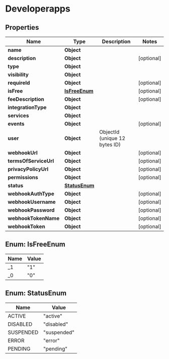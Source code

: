 

# Developerapps


## Properties

| Name | Type | Description | Notes |
|------------ | ------------- | ------------- | -------------|
|**name** | **Object** |  |  |
|**description** | **Object** |  |  [optional] |
|**type** | **Object** |  |  |
|**visibility** | **Object** |  |  |
|**requireId** | **Object** |  |  [optional] |
|**isFree** | [**IsFreeEnum**](#IsFreeEnum) |  |  [optional] |
|**feeDescription** | **Object** |  |  [optional] |
|**integrationType** | **Object** |  |  |
|**services** | **Object** |  |  |
|**events** | **Object** |  |  [optional] |
|**user** | **Object** | ObjectId (unique 12 bytes ID) |  |
|**webhookUrl** | **Object** |  |  [optional] |
|**termsOfServiceUrl** | **Object** |  |  [optional] |
|**privacyPolicyUrl** | **Object** |  |  [optional] |
|**permissions** | **Object** |  |  [optional] |
|**status** | [**StatusEnum**](#StatusEnum) |  |  |
|**webhookAuthType** | **Object** |  |  [optional] |
|**webhookUsername** | **Object** |  |  [optional] |
|**webhookPassword** | **Object** |  |  [optional] |
|**webhookTokenName** | **Object** |  |  [optional] |
|**webhookToken** | **Object** |  |  [optional] |



## Enum: IsFreeEnum

| Name | Value |
|---- | -----|
| _1 | &quot;1&quot; |
| _0 | &quot;0&quot; |



## Enum: StatusEnum

| Name | Value |
|---- | -----|
| ACTIVE | &quot;active&quot; |
| DISABLED | &quot;disabled&quot; |
| SUSPENDED | &quot;suspended&quot; |
| ERROR | &quot;error&quot; |
| PENDING | &quot;pending&quot; |



